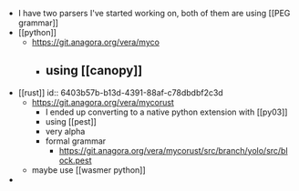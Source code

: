 - I have two parsers I've started working on, both of them are using [[PEG grammar]]
- [[python]]
	- https://git.anagora.org/vera/myco
		- using [[canopy]]
			-
- [[rust]]
  id:: 6403b57b-b13d-4391-88af-c78dbdbf2c3d
	- https://git.anagora.org/vera/mycorust
		- I ended up converting to a native python extension with [[py03]]
		- using [[pest]]
		- very alpha
		- formal grammar
			- https://git.anagora.org/vera/mycorust/src/branch/yolo/src/block.pest
	- maybe use [[wasmer python]]
-